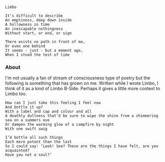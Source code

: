 ```
Limbo

It’s difficult to describe
An emptiness, deep down inside
A hollowness in time
An inescapable nothingness
Without start, or end, or sign

There exists no path in front of me,
Or even one behind
It seems - just - but a moment ago,
When I stood the test of time
```

### About
I'm not usually a fan of stream of consciousness type of poetry but the following is something that has grown on me.
Written while I wrote Limbo, I think of it as a kind of Limbo B-Side. Perhaps it gives a little more context to Limbo too.

```
How can I just take this feeling I feel now
And bottle it up?
With a label and cap and colour and all
A deathly dullness that’d be sure to wipe the shine from a shimmering sea on a summers eve
Or dampen the warming glow of a campfire by night
With one swift swig

I’d bottle all such things
Each more potent than the last
So I could say: ‘Look! See? These are the things I have felt, are you acquainted?
Have you not a soul?’
```
